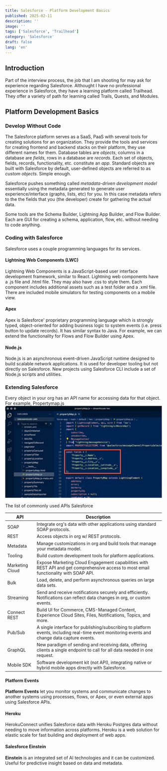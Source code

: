 ```yaml
---
title: Salesforce - Platform Development Basics
published: 2025-02-11
description: ''
image: ''
tags: ['Salesforce', 'Trailhead']
category: 'Salesforce'
draft: false 
lang: 'en'
---
```


## Introduction
Part of the interview process, the job that I am shooting for may ask for experience regarding Salesforce. Althought I have no professional experience in Salesforce, they have a learning platform called Trailhead. They offer a variety of path for learning called Trails, Quests, and Modules. 

## Platform Development Basics
### Develop Without Code
The Salesforce platform serves as a SaaS, PaaS with several tools for creating solutions for an organization. They provide the tools and services for creating frontend and backend stacks on their platform, they use different names for them. Database tables are <em>objects</em>, columns in a database are <em>fields</em>, rows in a database are <em>records</em>. Each set of objects, fields, records, functionality, etc. constitute an <em>app</em>. Standard objects are built with Salesforce by default, user-defined objects are referred to as <em>custom objects</em>. Simple enough. 

Salesforce pushes something called <em>metadata-driven development model</em> essentially using the metadata generated to generate user experience/interface (graphs, lists, etc) for you. In this case metadata refers to the the fields that you (the developer) create for gathering the actual data. 

Some tools are the Schema Builder, Lightning App Builder, and Flow Builder. Each are GUI for creating a schema, application, flow, etc. without needing to code anything. 

### Coding with Salesforce
Salesforce uses a couple programming languages for its services.

#### Lightning Web Components (LWC) 
Lightning Web Components is a JavaScript-based user interface development framework, similar to React. Lightning web components have a .js file and .html file. They may also have .css to style them. Each component includes additional assets such as a test folder and a .xml file. There are included mobile simulators for testing components on a mobile view. 

#### Apex 
Apex is Salesforce' proprietary programming language which is strongly typed, object-oriented for adding business logic to system events (i.e. press button to update records). It has similar syntax to Java. For example, we can extend the functionality for Flows and Flow Builder using Apex.

#### Node.js 
Node.js is an asynchronous event-driven JavaScript runtime designed to build scalable network applications. It is used for developer tooling but not directly on Salesforce. New projects using Salesforce CLI include a set of Node.js scripts and utilities. 

### Extending Salesforce
Every object in your org has an API name for accessing data for that object. For example, Propertymap.js
![propertyMap.js](./propertyMap.png "mapProperty")

The list of commonly used APIs Salesforce

| API | Description |
|-----|-------------|
| SOAP | Integrate org's data with other applications using standard SOAP protocols. |
| REST | Access objects in org w/ REST protocols. |
| Metadata | Manage customizations in org and build tools that manage your metadata model. |
| Tooling | Build custom development tools for platform applications. |
| Marketing Cloud | Expose Marketing Cloud Engagement capabilities with REST API and get comprehensive access to most email functionality with SOAP API. |
| Bulk | Load, delete, and perform asynchronous queries on large data sets. |
| Streaming | Send and receive notifications securely and efficiently. Notifications can reflect data changes in org, or custom events. |
| Connect REST | Build UI for Commerce, CMS-Managed Content, Experience Cloud Sites, Files, Notifications, Topics, and more. |
| Pub/Sub | A single interface for publishing/subscribing to platform events, including real-time event monitoring events and change data capture events. |
| GraphQL | New paradigm of sending and receiving data, offering clients a single endpoint to call for all data needed in one request. |
| Mobile SDK | Software development kit (not API), integrating native or hybrid mobile apps directly with Salesforce. |

#### Platform Events
<b>Platform Events</b> let you monitor systems and communicate changes to another systems using processes, flows, or Apex, or even external apps using Salesforce APIs. 

#### Heroku
HerokuConnect unifies Salesforce data with Heroku Postgres data without needing to move information across platforms. Heroku is a web solution for elastic scale for fast building and deployment of web apps. 

#### Salesforce Einstein
<b>Einstein</b> is an integrated set of AI technologies and it can be customized. Useful for predictive insight based on data and metadata. 